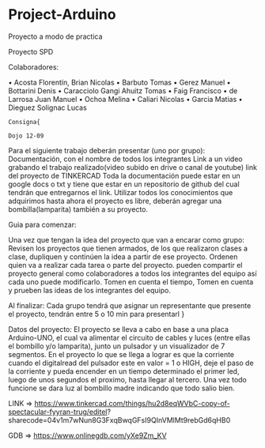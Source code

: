 # Project-Arduino
Proyecto a modo de practica

Proyecto SPD

Colaboradores: 

•	Acosta Florentín, Brian Nicolas
•	Barbuto Tomas
•	Gerez Manuel
•	Bottarini Denis
•	Caracciolo Gangi Ahuitz Tomas
•	Faig Francisco
•	de Larrosa Juan Manuel
•	Ochoa Melina
•	Caliari Nicolas
•	Garcia Matias
•	Dieguez Solignac Lucas

    Consigna{

    Dojo 12-09

Para el siguiente trabajo deberán presentar (uno por grupo):
Documentación, con el nombre de todos los integrantes
Link a un video grabando el trabajo realizado(video subido en drive o canal de youtube)
link del proyecto de TINKERCAD
Toda la documentación puede estar en un google docs o txt y  tiene que estar en un repositorio de  github del cual tendrán que entregarnos el link.
Utilizar todos los conocimientos que adquirimos hasta ahora el proyecto es libre, deberán agregar una bombilla(lamparita) también a su proyecto.


Guia para comenzar:

Una vez que tengan la idea del proyecto que van a encarar como grupo:
Revisen los proyectos que tienen armados, de los que realizaron clases a clase, dupliquen y continúen la idea a partir de ese proyecto.
Ordenen quien va a realizar cada tarea o parte del proyecto.
pueden compartir el proyecto general como colaboradores a todos los integrantes del equipo así cada uno puede modificarlo.
Tomen en cuenta el tiempo, 
Tomen en cuenta y prueben las ideas de los integrantes del equipo.


Al finalizar:
Cada grupo tendrá que asignar un representante que presente el proyecto, tendrán entre 5 o 10 min para presentarl
}


Datos del proyecto: El proyecto se lleva a cabo en base a una placa Arduino-UNO, el cual va alimentar el circuito de cables y luces (entre ellas el bombillo y/o lamparita), junto un pulsador y un visualizador de 7 segmentos.
En el proyecto lo que se llega a lograr es que la corriente cuando el digitalread del pulsador este en valor = 1 o HIGH, deje el paso de la corriente y pueda encender en un tiempo determinado el primer led, luego de unos segundos el proximo, hasta llegar al tercero. Una vez todo funcione se dara luz al bombillo madre indicando que todo salio bien.


LINK => https://www.tinkercad.com/things/hu2d8eqWVbC-copy-of-spectacular-fyyran-trug/editel?                            sharecode=04v1m7wNun8G3FxqBwqGFsI9QInVMlMt9rebGd6qHB0

GDB => https://www.onlinegdb.com/yXe9Zm_KV